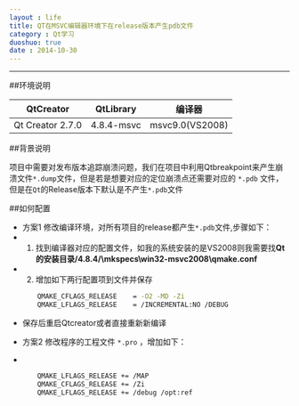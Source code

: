 ```yaml
---
layout : life
title: QT在MSVC编辑器环境下在release版本产生pdb文件
category : Qt学习
duoshuo: true
date : 2014-10-30
---
```


******

##环境说明

|QtCreator|QtLibrary|编译器|
|:-------:|:-------:|:---:|
|Qt Creator 2.7.0|4.8.4-msvc|msvc9.0(VS2008)|

<!-- more -->

##背景说明

>
项目中需要对发布版本追踪崩溃问题，我们在项目中利用Qtbreakpoint来产生崩溃文件```*.dump```文件，但是若是想要对应的定位崩溃点还需要对应的 ```*.pdb``` 文件，但是在```Qt```的Release版本下默认是不产生```*.pdb```文件

##如何配置

* 方案1 修改编译环境，对所有项目的release都产生```*.pdb```文件,步骤如下：
 * 1. 找到编译器对应的配置文件，如我的系统安装的是VS2008则我需要找**Qt的安装目录/4.8.4/\mkspecs\win32-msvc2008\qmake.conf**
 * 2. 增加如下两行配置项到文件并保存
 
 ```sh
        QMAKE_CFLAGS_RELEASE    = -O2 -MD -Zi
        QMAKE_LFLAGS_RELEASE    = /INCREMENTAL:NO /DEBUG
 ```
 
 * 保存后重启Qtcreator或者直接重新新编译

* 方案2 修改程序的工程文件 ```*.pro``` ，增加如下：
 *
  
 ```sh
        QMAKE_LFLAGS_RELEASE += /MAP
        QMAKE_CFLAGS_RELEASE += /Zi
        QMAKE_LFLAGS_RELEASE += /debug /opt:ref
 ```